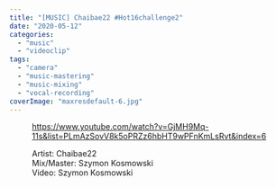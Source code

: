 ```yaml
---
title: "[MUSIC] Chaibae22 #Hot16challenge2"
date: "2020-05-12"
categories: 
  - "music"
  - "videoclip"
tags: 
  - "camera"
  - "music-mastering"
  - "music-mixing"
  - "vocal-recording"
coverImage: "maxresdefault-6.jpg"
---
```


<figure>

https://www.youtube.com/watch?v=GjMH9Mq-11s&list=PLmAzSovV8k5oPRZz6hbHT9wPFnKmLsRvt&index=6

<figcaption>

Artist: Chaibae22  
Mix/Master: Szymon Kosmowski  
Video: Szymon Kosmowski

</figcaption>



</figure>
